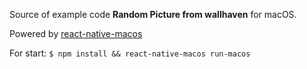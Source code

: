 Source of example code **Random Picture from wallhaven** for macOS.

Powered by [react-native-macos](https://github.com/ptmt/react-native-macos "react-native-macos")

For start:
`$ npm install && react-native-macos run-macos`
